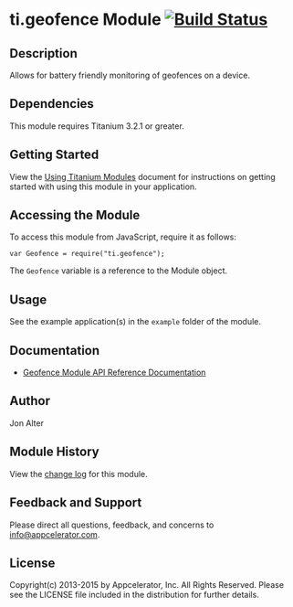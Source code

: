 # ti.geofence Module [![Build Status](https://magnum.travis-ci.com/appcelerator-modules/ti.geofence.svg?token=C6poLybMz9ERuFX5KZsz)](https://magnum.travis-ci.com/appcelerator-modules/ti.geofence)

## Description

Allows for battery friendly monitoring of geofences on a device.

## Dependencies

This module requires Titanium 3.2.1 or greater.

## Getting Started

View the [Using Titanium Modules](http://docs.appcelerator.com/platform/latest/#!/guide/Using_Titanium_Modules) document for instructions on getting started with using this module in your application.

## Accessing the Module

To access this module from JavaScript, require it as follows:

	var Geofence = require("ti.geofence");

The `Geofence` variable is a reference to the Module object.

## Usage

See the example application(s) in the `example` folder of the module.

## Documentation

* [Geofence Module API Reference Documentation](http://docs.appcelerator.com/platform/latest/#!/api/Modules.Geofence)

## Author

Jon Alter

## Module History

View the [change log](documentation/changelog.md) for this module.

## Feedback and Support

Please direct all questions, feedback, and concerns to [info@appcelerator.com](mailto:info@appcelerator.com?subject=iOS%20Passbook%20Module).

## License

Copyright(c) 2013-2015 by Appcelerator, Inc. All Rights Reserved. Please see the LICENSE file included in the distribution for further details.
